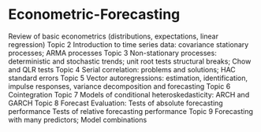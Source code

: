 # Econometric-Forecasting
Review of basic econometrics (distributions, expectations, linear regression) Topic 2 Introduction to time series data: covariance stationary processes; ARMA processes Topic 3 Non-stationary processes:  deterministic and stochastic trends; unit root tests  structural breaks; Chow and QLR tests Topic 4 Serial correlation: problems and solutions; HAC standard errors Topic 5 Vector autoregressions: estimation, identification, impulse responses, variance decomposition and forecasting Topic 6 Cointegration Topic 7 Models of conditional heteroskedasticity: ARCH and GARCH Topic 8 Forecast Evaluation:  Tests of absolute forecasting performance  Tests of relative forecasting performance Topic 9 Forecasting with many predictors; Model combinations
